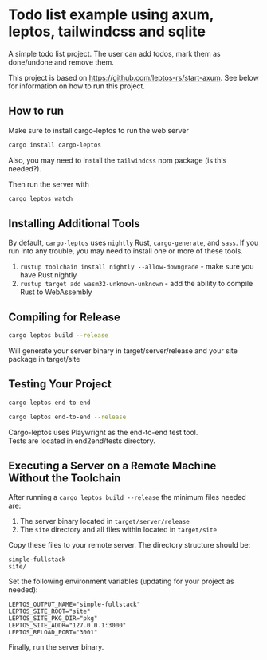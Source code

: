 # Todo list example using axum, leptos, tailwindcss and sqlite
A simple todo list project.
The user can add todos, mark them as done/undone and remove them.

This project is based on https://github.com/leptos-rs/start-axum.
See below for information on how to run this project.


## How to run
Make sure to install cargo-leptos to run the web server
```bash
cargo install cargo-leptos
```
Also, you may need to install the `tailwindcss` npm package (is this needed?).

Then run the server with
```bash
cargo leptos watch
```

## Installing Additional Tools

By default, `cargo-leptos` uses `nightly` Rust, `cargo-generate`, and `sass`. If you run into any trouble, you may need to install one or more of these tools.

1. `rustup toolchain install nightly --allow-downgrade` - make sure you have Rust nightly
2. `rustup target add wasm32-unknown-unknown` - add the ability to compile Rust to WebAssembly

## Compiling for Release
```bash
cargo leptos build --release
```

Will generate your server binary in target/server/release and your site package in target/site

## Testing Your Project
```bash
cargo leptos end-to-end
```

```bash
cargo leptos end-to-end --release
```

Cargo-leptos uses Playwright as the end-to-end test tool.  
Tests are located in end2end/tests directory.

## Executing a Server on a Remote Machine Without the Toolchain
After running a `cargo leptos build --release` the minimum files needed are:

1. The server binary located in `target/server/release`
2. The `site` directory and all files within located in `target/site`

Copy these files to your remote server. The directory structure should be:
```text
simple-fullstack
site/
```
Set the following environment variables (updating for your project as needed):
```text
LEPTOS_OUTPUT_NAME="simple-fullstack"
LEPTOS_SITE_ROOT="site"
LEPTOS_SITE_PKG_DIR="pkg"
LEPTOS_SITE_ADDR="127.0.0.1:3000"
LEPTOS_RELOAD_PORT="3001"
```
Finally, run the server binary.

